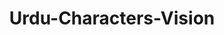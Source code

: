 ---
title: Urdu-Characters-Vision
emoji: ☪︎
colorFrom: purple
colorTo: purple
sdk: gradio
sdk_version: 3.0.6
app_file: app.py
pinned: false
license: cc
---
